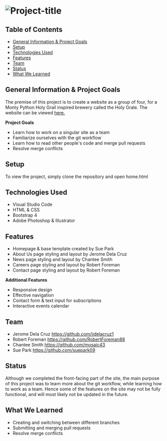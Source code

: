# ![Project-title](https://github.com/suepark09/holy-grale-brewery/blob/master/img/holy-grail-readme.jpg)
## Table of Contents

- [General Information & Project Goals](https://github.com/suepark09/holy-grale-brewery/blob/master/README.md#general-information-&-project-goals)
- [Setup](https://github.com/suepark09/holy-grale-brewery#setup)
- [Technologies Used](https://github.com/suepark09/holy-grale-brewery#technologies-used)
- [Features](https://github.com/suepark09/holy-grale-brewery#features)
- [Team](https://github.com/suepark09/holy-grale-brewery#team)
- [Status](https://github.com/suepark09/holy-grale-brewery#status)
- [What We Learned](https://github.com/suepark09/holy-grale-brewery#what-we-learned)


## General Information & Project Goals

The premise of this project is to create a website as a group of four, for a Monty Python Holy Grail inspired brewery called the Holy Grale. The website can be viewed [here.](https://suepark09.github.io/holy-grale-brewery/home.html)

**Project Goals**
- Learn how to work on a singular site as a team
- Familiarize ourselves with the git workflow 
- Learn how to read other people's code and merge pull requests
- Resolve merge conflicts

## Setup

To view the project, simply clone the repository and open home.html 

## Technologies Used

- Visual Studio Code
- HTML & CSS
- Bootstrap 4
- Adobe Photoshop & Illustrator

## Features

- Homepage & base template created by Sue Park
- About Us page styling and layout by Jerome Dela Cruz
- News page styling and layout by Chantee Smith
- Careers page styling and layout by Robert Foreman
- Contact page styling and layout by Robert Foreman

**Additional Features** 
- Responsive design
- Effective navigation
- Contact form & text input for subscriptions
- Interactive events calendar

## Team

- Jerome Dela Cruz https://github.com/jjdelacruz1
- Robert Foreman https://github.com/RobertForeman88
- Chantee Smith https://github.com/mosaic43
- Sue Park https://github.com/suepark09

## Status

Although we completed the front-facing part of the site, the main purpose of this project was to learn more about the git workflow, while learning how to work as a team. Hence some of the features on the site may not be fully functional, and will most likely not be updated in the future.

## What We Learned

- Creating and switching between different branches
- Submitting and merging pull requests
- Resolve merge conflicts
